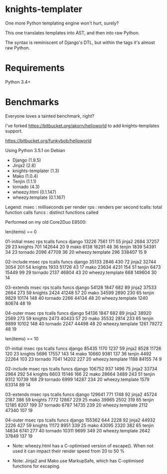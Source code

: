 # knights-templater
One more Python templating engine won't hurt, surely?

This one translates templates into AST, and then into raw Python.

The syntax is reminiscent of Django's DTL, but within the tags it's almost raw
Python.

# Requirements

Python 3.4+

# Benchmarks

Everyone loves a tainted benchmark, right?

I've forked https://bitbucket.org/akorn/helloworld to add knights-templates
support.

https://bitbucket.org/funkybob/helloworld

Using Python 3.5.1 on Debian

- Django (1.9.5)
- Jinja2 (2.8)
- knights-templater (1.3)
- Mako (1.0.4)
- Tenjin (1.1.1)
- tornado (4.3)
- wheezy.html (0.1.147)
- wheezy.template (0.1.167)

Legend:
    msec  : milliseconds per render
    rps   : renders per second
    tcalls: total function calls
    funcs : distinct functions called

Performed on my old Core2Duo E8500:

len(items) == 0

01-initial         msec    rps  tcalls  funcs
django            13226   7561     171     55
jinja2             2684  37257      29     23
knights             701 142644      20      9
mako               6138  16291      48     36
tenjin             1839  54391      34     23
tornado            2096  47709      36     20
wheezy.template     296 338407      15      9

02-include         msec    rps  tcalls  funcs
django            35133   2846     430     72
jinja2            32744   3054     201     54
knights            1933  51726      43     17
mako              23634   4231     154     51
tenjin             6473  15449      99     29
tornado            2137  46804      43     20
wheezy.template     668 149604      30     14

03-extends         msec    rps  tcalls  funcs
django            54128   1847     682     89
jinja2            37533   2664     273     59
knights            2424  41248      57     20
mako              34599   2890     230     65
tenjin             9829  10174     148     40
tornado            2266  44134      48     20
wheezy.template    1240  80674      48     19

04-outer           msec    rps  tcalls  funcs
django            54136   1847     682     89
jinja2            38920   2569     273     59
knights            2473  40433      57     20
mako              35532   2814     233     65
tenjin             9899  10102     148     40
tornado            2247  44498      48     20
wheezy.template    1261  79272      48     19

len(items) == 10

01-initial         msec    rps  tcalls  funcs
django            85435   1170    1237     59
jinja2             8528  11726     120     23
knights            5696  17557     143     14
mako              10660   9381     137     36
tenjin             4492  22264     103     23
tornado            7041  14202     227     20
wheezy.template    1188  84155      74      9

02-include         msec    rps  tcalls  funcs
django           106752    937    1496     75
jinja2            33734   2964     292     54
knights            6603  15146     166     22
mako              28664   3489     243     51
tenjin             9312  10739     168     29
tornado            6999  14287     234     20
wheezy.template    1579  63314      89     14

03-extends         msec    rps  tcalls  funcs
django           129641    771    1748     92
jinja2            45724   2187     386     59
knights            7772  12867     229     25
mako              39965   2502     319     65
tenjin            12185   8207     199     37
tornado            6787  14735     239     20
wheezy.template    2112  47340     107     19

04-outer           msec    rps  tcalls  funcs
django           155362    644    2228     92
jinja2            44932   2226     427     59
knights           11172   8951     339     25
mako              43095   2320     382     65
tenjin            14834   6741     277     40
tornado           10311   9699     349     20
wheezy.template    2642  37849     137     19


* Note: wheezy.html has a C-optimised version of escape().
  When not used it can impact their render speed from 20 to 50 %

* Note: Jinja2 and Mako use MarkupSafe, which has C-optimised functions for
  escaping.
